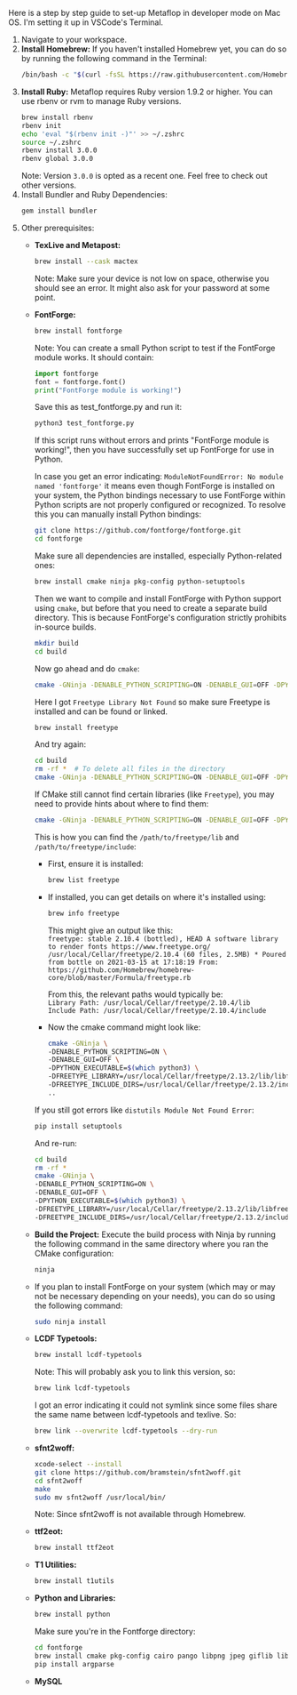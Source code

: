 Here is a step by step guide to set-up Metaflop in developer mode on Mac OS.
I'm setting it up in VSCode's Terminal.

1. Navigate to your workspace.    
2. **Install Homebrew:** If you haven't installed Homebrew yet, you can do so by running the following command in the Terminal:
   ```bash
   /bin/bash -c "$(curl -fsSL https://raw.githubusercontent.com/Homebrew/install/HEAD/install.sh)"
   ```
4. **Install Ruby:** Metaflop requires Ruby version 1.9.2 or higher. You can use rbenv or rvm to manage Ruby versions.
   ```bash
   brew install rbenv
   rbenv init
   echo 'eval "$(rbenv init -)"' >> ~/.zshrc
   source ~/.zshrc
   rbenv install 3.0.0
   rbenv global 3.0.0
   ```
   Note: Version ```3.0.0``` is opted as a recent one. Feel free to check out other versions.
5. Install Bundler and Ruby Dependencies:
   ```bash
   gem install bundler
   ```
6. Other prerequisites:
   - **TexLive and Metapost:**
     ```bash
     brew install --cask mactex
     ```
     Note: Make sure your device is not low on space, otherwise you should see an error.
     It might also ask for your password at some point.
   - **FontForge:**
     ```bash
     brew install fontforge
     ```
     Note: You can create a small Python script to test if the FontForge module works. It should contain:
     ```Python
     import fontforge
     font = fontforge.font()
     print("FontForge module is working!")
     ```
     Save this as test_fontforge.py and run it:
     ```bash
     python3 test_fontforge.py
     ```
     If this script runs without errors and prints "FontForge module is working!", then you have successfully set up FontForge for use in Python.

     In case you get an error indicating: ```ModuleNotFoundError: No module named 'fontforge'``` it means even though FontForge is installed on your system, the Python bindings necessary to use FontForge within Python scripts are not properly configured or recognized.
     To resolve this you can manually install Python bindings:
     ```bash
     git clone https://github.com/fontforge/fontforge.git
     cd fontforge
     ```
     Make sure all dependencies are installed, especially Python-related ones:
     ```bash
     brew install cmake ninja pkg-config python-setuptools
     ```
     Then we want to compile and install FontForge with Python support using `cmake`,
     but before that you need to create a separate build directory.
     This is because FontForge's configuration strictly prohibits in-source builds. 
     ```bash
     mkdir build
     cd build
     ```
     Now go ahead and do `cmake`:
     ```bash
     cmake -GNinja -DENABLE_PYTHON_SCRIPTING=ON -DENABLE_GUI=OFF -DPYTHON_EXECUTABLE=$(which python3) ..
     ```

     Here I got `Freetype Library Not Found` so make sure Freetype is installed and can be found or linked.
     ```bash
     brew install freetype
     ```
     And try again:
     ```bash
     cd build
     rm -rf *  # To delete all files in the directory
     cmake -GNinja -DENABLE_PYTHON_SCRIPTING=ON -DENABLE_GUI=OFF -DPYTHON_EXECUTABLE=$(which python3) ..
     ```

     If CMake still cannot find certain libraries (like `Freetype`), you may need to provide hints about where to find them:
     ```bash
     cmake -GNinja -DENABLE_PYTHON_SCRIPTING=ON -DENABLE_GUI=OFF -DPYTHON_EXECUTABLE=$(which python3) -DFREETYPE_LIBRARY=/path/to/freetype/lib -DFREETYPE_INCLUDE_DIRS=/path/to/freetype/include ..
     ```
     This is how you can find the `/path/to/freetype/lib` and `/path/to/freetype/include`:
     - First, ensure it is installed:
       ```bash
       brew list freetype
       ```
     - If installed, you can get details on where it's installed using:
       ```bash
       brew info freetype
       ```
       This might give an output like this:    
       `
       freetype: stable 2.10.4 (bottled), HEAD
       A software library to render fonts
       https://www.freetype.org/
       /usr/local/Cellar/freetype/2.10.4 (60 files, 2.5MB) *
       Poured from bottle on 2021-03-15 at 17:18:19
       From: https://github.com/Homebrew/homebrew-core/blob/master/Formula/freetype.rb    
       `

       From this, the relevant paths would typically be:     
       `Library Path: /usr/local/Cellar/freetype/2.10.4/lib`      
       `Include Path: /usr/local/Cellar/freetype/2.10.4/include`

     - Now the cmake command might look like:
       ```bash
       cmake -GNinja \
       -DENABLE_PYTHON_SCRIPTING=ON \
       -DENABLE_GUI=OFF \
       -DPYTHON_EXECUTABLE=$(which python3) \
       -DFREETYPE_LIBRARY=/usr/local/Cellar/freetype/2.13.2/lib/libfreetype.6.dylib \
       -DFREETYPE_INCLUDE_DIRS=/usr/local/Cellar/freetype/2.13.2/include/freetype2 \
       ..
       ```

     If you still got errors like `distutils Module Not Found Error`:
     ```bash
     pip install setuptools
     ```
     And re-run:
     ```bash
     cd build
     rm -rf *
     cmake -GNinja \
     -DENABLE_PYTHON_SCRIPTING=ON \
     -DENABLE_GUI=OFF \
     -DPYTHON_EXECUTABLE=$(which python3) \
     -DFREETYPE_LIBRARY=/usr/local/Cellar/freetype/2.13.2/lib/libfreetype.6.dylib \
     -DFREETYPE_INCLUDE_DIRS=/usr/local/Cellar/freetype/2.13.2/include/freetype2 ../fontforge
     ```

   - **Build the Project:**
     Execute the build process with Ninja by running the following command in the same directory where you ran the CMake configuration:
     ```bash
     ninja
     ```
   - If you plan to install FontForge on your system (which may or may not be necessary depending on your needs), you can do so using the following command:
     ```bash
     sudo ninja install
     ```
   - **LCDF Typetools:**
     ```bash
     brew install lcdf-typetools
     ```
     Note: This will probably ask you to link  this version, so:
     ```bash
     brew link lcdf-typetools
     ```
     I got an error indicating it could not symlink since some files share the same name between lcdf-typetools and texlive.
     So:
     ```bash
     brew link --overwrite lcdf-typetools --dry-run
     ```
   - **sfnt2woff:**
     ```bash
     xcode-select --install
     git clone https://github.com/bramstein/sfnt2woff.git
     cd sfnt2woff
     make
     sudo mv sfnt2woff /usr/local/bin/
     ```
     Note:
     Since sfnt2woff is not available through Homebrew.
   - **ttf2eot:**
     ```bash
     brew install ttf2eot
     ```
   - **T1 Utilities:**
     ```bash
     brew install t1utils
     ```
   - **Python and Libraries:**
     ```bash
     brew install python
     ```
     Make sure you're in the Fontforge directory:
     ```bash
     cd fontforge
     brew install cmake pkg-config cairo pango libpng jpeg giflib libtiff
     pip install argparse
     ```
   - **MySQL**
